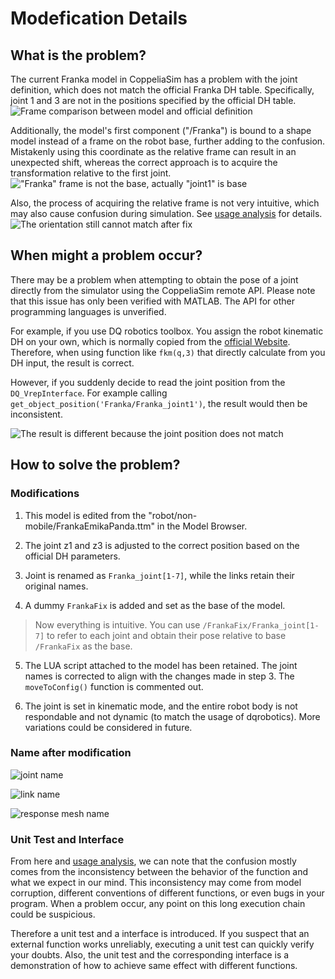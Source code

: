 # Modefication Details

## What is the problem?

The current Franka model in CoppeliaSim has a problem with the joint definition, which does not match the official Franka DH table. Specifically, joint 1 and 3 are not in the positions specified by the official DH table.
![Frame comparison between model and official definition](./img/problematic_frame.png)

Additionally, the model's first component ("/Franka") is bound to a shape model instead of a frame on the robot base, further adding to the confusion. Mistakenly using this coordinate as the relative frame can result in an unexpected shift, whereas the correct approach is to acquire the transformation relative to the first joint.
!["Franka" frame is not the base, actually "joint1" is base](./img/problematic_base.png)

Also, the process of acquiring the relative frame is not very intuitive, which may also cause confusion during simulation. See [usage analysis](https://github.com/hwyao/CoppeliaSim_Franka_ModelFix/blob/main/docs/usage_analysis.md) for details.
![The orientation still cannot match after fix](./img/rotationUnmatch.png)

## When might a problem occur?

There may be a problem when attempting to obtain the pose of a joint directly from the simulator using the CoppeliaSim remote API. Please note that this issue has only been verified with MATLAB. The API for other programming languages is unverified.

For example, if you use DQ robotics toolbox. You assign the robot kinematic DH on your own, which is normally copied from the [official Website](https://frankaemika.github.io/docs/control_parameters.html#denavithartenberg-parameters). Therefore, when using function like `fkm(q,3)` that directly calculate from you DH input, the result is correct.

However, if you suddenly decide to read the joint position from the `DQ_VrepInterface`. For example calling `get_object_position('Franka/Franka_joint1')`, the result would then be inconsistent.

![The result is different because the joint position does not match](./img/jointUnmatch.png)

## How to solve the problem?

### Modifications

1. This model is edited from the "robot/non-mobile/FrankaEmikaPanda.ttm" in the Model Browser.

2. The joint z1 and z3 is adjusted to the correct position based on the official DH parameters.

3. Joint is renamed as `Franka_joint[1-7]`, while the links retain their original names.

4. A dummy `FrankaFix` is added and set as the base of the model.    
> Now everything is intuitive. You can use `/FrankaFix/Franka_joint[1-7]` to refer to each joint and obtain their pose relative to base `/FrankaFix` as the base.

5. The LUA script attached to the model has been retained. The joint names is corrected to align with the changes made in step 3. The `moveToConfig()` function is commented out.

6. The joint is set in kinematic mode, and the entire robot body is not respondable and not dynamic (to match the usage of dqrobotics). More variations could be considered in future.

### Name after modification

![joint name](./img/jointName.png)


![link name](./img/linkName.png)


![response mesh name](./img/responseName.png)

### Unit Test and Interface

From here and [usage analysis](https://github.com/hwyao/CoppeliaSim_Franka_ModelFix/blob/main/docs/usage_analysis.md), we can note that the confusion mostly comes from the inconsistency between the behavior of the function and what we expect in our mind. This inconsistency may come from model corruption, different conventions of different functions, or even bugs in your program. When a problem occur, any point on this long execution chain could be suspicious.

Therefore a unit test and a interface is introduced. If you suspect that an external function works unreliably, executing a unit test can quickly verify your doubts. Also, the unit test and the corresponding interface is a demonstration of how to achieve same effect with different functions.
